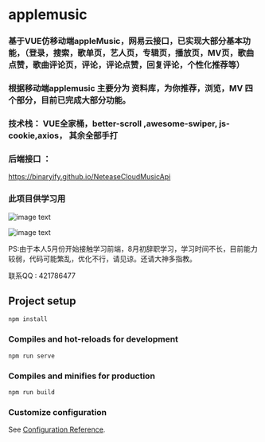 # applemusic

### 基于VUE仿移动端appleMusic，网易云接口，已实现大部分基本功能，（登录，搜索，歌单页，艺人页，专辑页，播放页，MV页，歌曲点赞，歌曲评论页，评论，评论点赞，回复评论，个性化推荐等）

### 根据移动端applemusic 主要分为 资料库，为你推荐，浏览，MV 四个部分，目前已完成大部分功能。 

### 技术栈： VUE全家桶，better-scroll ,awesome-swiper, js-cookie,axios， 其余全部手打

### 后端接口 ： 
https://binaryify.github.io/NeteaseCloudMusicApi

### 此项目供学习用


![image text](https://github.com/AndSpark/pic/blob/master/11.png)

![image text](https://github.com/AndSpark/pic/blob/master/22.png)

PS:由于本人5月份开始接触学习前端，8月初辞职学习，学习时间不长，目前能力较弱，代码可能繁乱，优化不行，请见谅。还请大神多指教。

联系QQ : 421786477 

## Project setup
```
npm install
```

### Compiles and hot-reloads for development
```
npm run serve
```

### Compiles and minifies for production
```
npm run build
```

### Customize configuration
See [Configuration Reference](https://cli.vuejs.org/config/).
